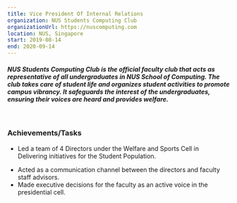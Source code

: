 ```yaml
---
title: Vice President Of Internal Relations
organization: NUS Students Computing Club
organizationUrl: https://nuscomputing.com 
location: NUS, Singapore
start: 2019-08-14
end: 2020-09-14
---
```


#### *NUS Students Computing Club is the official faculty club that acts as representative of all undergraduates in NUS School of Computing. The club takes care of student life and organizes student activities to promote campus vibrancy. It safeguards the interest of the undergraduates, ensuring their voices are heard and provides welfare.*

<br/>

### Achievements/Tasks
* Led a team of 4 Directors under the Welfare and Sports Cell in Delivering initiatives for the Student Population.
<!-- THIS IS A COMMENT TODO: Consider writing down the number of people in NUS Students Computing Club -->
* Acted as a communication channel between the directors and faculty staff advisors.
* Made executive decisions for the faculty as an active voice in the presidential cell.